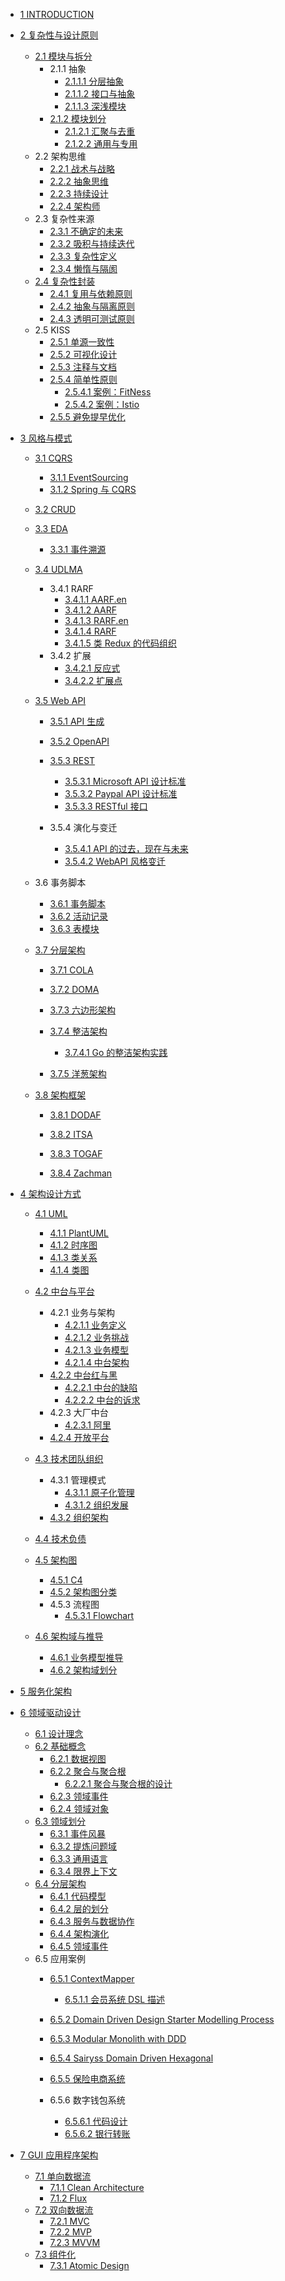   - [1 INTRODUCTION](/INTRODUCTION.md)
  - [2 复杂性与设计原则](/复杂性与设计原则/README.md)
    - [2.1 模块与拆分](/复杂性与设计原则/模块与拆分/README.md)
      - 2.1.1 抽象
        - [2.1.1.1 分层抽象](/复杂性与设计原则/模块与拆分/抽象/分层抽象.md)
        - [2.1.1.2 接口与抽象](/复杂性与设计原则/模块与拆分/抽象/接口与抽象.md)
        - [2.1.1.3 深浅模块](/复杂性与设计原则/模块与拆分/抽象/深浅模块.md)
      - [2.1.2 模块划分](/复杂性与设计原则/模块与拆分/模块划分/README.md)
        - [2.1.2.1 汇聚与去重](/复杂性与设计原则/模块与拆分/模块划分/汇聚与去重.md)
        - [2.1.2.2 通用与专用](/复杂性与设计原则/模块与拆分/模块划分/通用与专用.md)
    - 2.2 架构思维
      - [2.2.1 战术与战略](/复杂性与设计原则/架构思维/战术与战略.md)
      - [2.2.2 抽象思维](/复杂性与设计原则/架构思维/抽象思维.md)
      - [2.2.3 持续设计](/复杂性与设计原则/架构思维/持续设计.md)
      - [2.2.4 架构师](/复杂性与设计原则/架构思维/架构师.md)
    - 2.3 复杂性来源
      - [2.3.1 不确定的未来](/复杂性与设计原则/复杂性来源/不确定的未来.md)
      - [2.3.2 吸积与持续迭代](/复杂性与设计原则/复杂性来源/吸积与持续迭代.md)
      - [2.3.3 复杂性定义](/复杂性与设计原则/复杂性来源/复杂性定义.md)
      - [2.3.4 懒惰与隔阂](/复杂性与设计原则/复杂性来源/懒惰与隔阂.md)
    - [2.4 复杂性封装](/复杂性与设计原则/复杂性封装/README.md)
      - [2.4.1 复用与依赖原则](/复杂性与设计原则/复杂性封装/复用与依赖原则.md)
      - [2.4.2 抽象与隔离原则](/复杂性与设计原则/复杂性封装/抽象与隔离原则.md)
      - [2.4.3 透明可测试原则](/复杂性与设计原则/复杂性封装/透明可测试原则.md)
    - 2.5 KISS
      - [2.5.1 单源一致性](/复杂性与设计原则/KISS/单源一致性.md)
      - [2.5.2 可视化设计](/复杂性与设计原则/KISS/可视化设计.md)
      - [2.5.3 注释与文档](/复杂性与设计原则/KISS/注释与文档.md)
      - [2.5.4 简单性原则](/复杂性与设计原则/KISS/简单性原则/README.md)
        - [2.5.4.1 案例：FitNess](/复杂性与设计原则/KISS/简单性原则/案例：FitNess.md)
        - [2.5.4.2 案例：Istio](/复杂性与设计原则/KISS/简单性原则/案例：Istio.md)
      - [2.5.5 避免提早优化](/复杂性与设计原则/KISS/避免提早优化.md)
  - [3 风格与模式](/风格与模式/README.md)
    - [3.1 CQRS](/风格与模式/CQRS/README.md)
      - [3.1.1 EventSourcing](/风格与模式/CQRS/EventSourcing.md)
      - [3.1.2 Spring 与 CQRS](/风格与模式/CQRS/Spring%20与%20CQRS.md)
    - [3.2 CRUD](/风格与模式/CRUD/README.md)
      
    - [3.3 EDA](/风格与模式/EDA/README.md)
      - [3.3.1 事件溯源](/风格与模式/EDA/事件溯源.md)
    - [3.4 UDLMA](/风格与模式/UDLMA/README.md)
      - 3.4.1 RARF
        - [3.4.1.1 AARF.en](/风格与模式/UDLMA/RARF/AARF.en.md)
        - [3.4.1.2 AARF](/风格与模式/UDLMA/RARF/AARF.md)
        - [3.4.1.3 RARF.en](/风格与模式/UDLMA/RARF/RARF.en.md)
        - [3.4.1.4 RARF](/风格与模式/UDLMA/RARF/RARF.md)
        - [3.4.1.5 类 Redux 的代码组织](/风格与模式/UDLMA/RARF/类%20Redux%20的代码组织.md)
      - 3.4.2 扩展
        - [3.4.2.1 反应式](/风格与模式/UDLMA/扩展/反应式.md)
        - [3.4.2.2 扩展点](/风格与模式/UDLMA/扩展/扩展点.md)
    - [3.5 Web API](/风格与模式/Web%20API/README.md)
      - [3.5.1 API 生成](/风格与模式/Web%20API/API%20生成/README.md)
        
      - [3.5.2 OpenAPI](/风格与模式/Web%20API/OpenAPI/README.md)
        
      - [3.5.3 REST](/风格与模式/Web%20API/REST/README.md)
        - [3.5.3.1 Microsoft API 设计标准](/风格与模式/Web%20API/REST/Microsoft%20API%20设计标准.md)
        - [3.5.3.2 Paypal API 设计标准](/风格与模式/Web%20API/REST/Paypal%20API%20设计标准.md)
        - [3.5.3.3 RESTful 接口](/风格与模式/Web%20API/REST/RESTful%20接口.md)
      - 3.5.4 演化与变迁
        - [3.5.4.1 API 的过去，现在与未来](/风格与模式/Web%20API/演化与变迁/API%20的过去，现在与未来.md)
        - [3.5.4.2 WebAPI 风格变迁](/风格与模式/Web%20API/演化与变迁/WebAPI%20风格变迁.md)
    - 3.6 事务脚本
      - [3.6.1 事务脚本](/风格与模式/事务脚本/事务脚本.md)
      - [3.6.2 活动记录](/风格与模式/事务脚本/活动记录.md)
      - [3.6.3 表模块](/风格与模式/事务脚本/表模块.md)
    - [3.7 分层架构](/风格与模式/分层架构/README.md)
      - [3.7.1 COLA](/风格与模式/分层架构/COLA/README.md)
        
      - [3.7.2 DOMA](/风格与模式/分层架构/DOMA/README.md)
        
      - [3.7.3 六边形架构](/风格与模式/分层架构/六边形架构/README.md)
        
      - [3.7.4 整洁架构](/风格与模式/分层架构/整洁架构/README.md)
        - [3.7.4.1 Go 的整洁架构实践](/风格与模式/分层架构/整洁架构/Go%20的整洁架构实践.md)
      - [3.7.5 洋葱架构](/风格与模式/分层架构/洋葱架构/README.md)
        
    - [3.8 架构框架](/风格与模式/架构框架/README.md)
      - [3.8.1 DODAF](/风格与模式/架构框架/DODAF.md)
      - [3.8.2 ITSA](/风格与模式/架构框架/ITSA.md)
      - [3.8.3 TOGAF](/风格与模式/架构框架/TOGAF/README.md)
        
      - [3.8.4 Zachman](/风格与模式/架构框架/Zachman.md)
  - [4 架构设计方式](/架构设计方式/README.md)
    - [4.1 UML](/架构设计方式/UML/README.md)
      - [4.1.1 PlantUML](/架构设计方式/UML/PlantUML.md)
      - [4.1.2 时序图](/架构设计方式/UML/时序图.md)
      - [4.1.3 类关系](/架构设计方式/UML/类关系.md)
      - [4.1.4 类图](/架构设计方式/UML/类图.md)
    - [4.2 中台与平台](/架构设计方式/中台与平台/README.md)
      - 4.2.1 业务与架构
        - [4.2.1.1 业务定义](/架构设计方式/中台与平台/业务与架构/业务定义.md)
        - [4.2.1.2 业务挑战](/架构设计方式/中台与平台/业务与架构/业务挑战.md)
        - [4.2.1.3 业务模型](/架构设计方式/中台与平台/业务与架构/业务模型.md)
        - [4.2.1.4 中台架构](/架构设计方式/中台与平台/业务与架构/中台架构.md)
      - [4.2.2 中台红与黑](/架构设计方式/中台与平台/中台红与黑/README.md)
        - [4.2.2.1 中台的缺陷](/架构设计方式/中台与平台/中台红与黑/中台的缺陷.md)
        - [4.2.2.2 中台的诉求](/架构设计方式/中台与平台/中台红与黑/中台的诉求.md)
      - 4.2.3 大厂中台
        - [4.2.3.1 阿里](/架构设计方式/中台与平台/大厂中台/阿里.md)
      - [4.2.4 开放平台](/架构设计方式/中台与平台/开放平台/README.md)
        
    - [4.3 技术团队组织](/架构设计方式/技术团队组织/README.md)
      - 4.3.1 管理模式
        - [4.3.1.1 原子化管理](/架构设计方式/技术团队组织/管理模式/原子化管理.md)
        - [4.3.1.2 组织发展](/架构设计方式/技术团队组织/管理模式/组织发展.md)
      - [4.3.2 组织架构](/架构设计方式/技术团队组织/组织架构/README.md)
        
    - [4.4 技术负债](/架构设计方式/技术负债/README.md)
      
    - [4.5 架构图](/架构设计方式/架构图/README.md)
      - [4.5.1 C4](/架构设计方式/架构图/C4.md)
      - [4.5.2 架构图分类](/架构设计方式/架构图/架构图分类.md)
      - 4.5.3 流程图
        - [4.5.3.1 Flowchart](/架构设计方式/架构图/流程图/Flowchart.md)
    - [4.6 架构域与推导](/架构设计方式/架构域与推导/README.md)
      - [4.6.1 业务模型推导](/架构设计方式/架构域与推导/业务模型推导.md)
      - [4.6.2 架构域划分](/架构设计方式/架构域与推导/架构域划分.md)
  - [5 服务化架构](/服务化架构/README.md)
    
  - [6 领域驱动设计](/领域驱动设计/README.md)
    - [6.1 设计理念](/领域驱动设计/设计理念.md)
    - [6.2 基础概念](/领域驱动设计/基础概念/README.md)
      - [6.2.1 数据视图](/领域驱动设计/基础概念/数据视图.md)
      - [6.2.2 聚合与聚合根](/领域驱动设计/基础概念/聚合与聚合根/README.md)
        - [6.2.2.1 聚合与聚合根的设计](/领域驱动设计/基础概念/聚合与聚合根/聚合与聚合根的设计.md)
      - [6.2.3 领域事件](/领域驱动设计/基础概念/领域事件.md)
      - [6.2.4 领域对象](/领域驱动设计/基础概念/领域对象.md)
    - [6.3 领域划分](/领域驱动设计/领域划分/README.md)
      - [6.3.1 事件风暴](/领域驱动设计/领域划分/事件风暴.md)
      - [6.3.2 提炼问题域](/领域驱动设计/领域划分/提炼问题域.md)
      - [6.3.3 通用语言](/领域驱动设计/领域划分/通用语言.md)
      - [6.3.4 限界上下文](/领域驱动设计/领域划分/限界上下文.md)
    - [6.4 分层架构](/领域驱动设计/分层架构/README.md)
      - [6.4.1 代码模型](/领域驱动设计/分层架构/代码模型.md)
      - [6.4.2 层的划分](/领域驱动设计/分层架构/层的划分.md)
      - [6.4.3 服务与数据协作](/领域驱动设计/分层架构/服务与数据协作.md)
      - [6.4.4 架构演化](/领域驱动设计/分层架构/架构演化.md)
      - [6.4.5 领域事件](/领域驱动设计/分层架构/领域事件.md)
    - 6.5 应用案例
      - [6.5.1 ContextMapper](/领域驱动设计/应用案例/ContextMapper/README.md)
        - [6.5.1.1 会员系统 DSL 描述](/领域驱动设计/应用案例/ContextMapper/会员系统%20DSL%20描述.md)
      - [6.5.2 Domain Driven Design Starter Modelling Process](/领域驱动设计/应用案例/Domain-Driven%20Design%20Starter%20Modelling%20Process/README.md)
        
      - [6.5.3 Modular Monolith with DDD](/领域驱动设计/应用案例/Modular%20Monolith%20with%20DDD/README.md)
        
      - [6.5.4 Sairyss Domain Driven Hexagonal](/领域驱动设计/应用案例/Sairyss%20Domain%20Driven%20Hexagonal/README.md)
        
      - [6.5.5 保险电商系统](/领域驱动设计/应用案例/保险电商系统/README.md)
        
      - 6.5.6 数字钱包系统
        - [6.5.6.1 代码设计](/领域驱动设计/应用案例/数字钱包系统/代码设计.md)
        - [6.5.6.2 银行转账](/领域驱动设计/应用案例/数字钱包系统/银行转账.md)
  - [7 GUI 应用程序架构](/GUI%20应用程序架构/README.md)
    - [7.1 单向数据流](/GUI%20应用程序架构/单向数据流/README.md)
      - [7.1.1 Clean Architecture](/GUI%20应用程序架构/单向数据流/Clean%20Architecture.md)
      - [7.1.2 Flux](/GUI%20应用程序架构/单向数据流/Flux.md)
    - [7.2 双向数据流](/GUI%20应用程序架构/双向数据流/README.md)
      - [7.2.1 MVC](/GUI%20应用程序架构/双向数据流/MVC.md)
      - [7.2.2 MVP](/GUI%20应用程序架构/双向数据流/MVP.md)
      - [7.2.3 MVVM](/GUI%20应用程序架构/双向数据流/MVVM.md)
    - [7.3 组件化](/GUI%20应用程序架构/组件化/README.md)
      - [7.3.1 Atomic Design](/GUI%20应用程序架构/组件化/Atomic%20Design.md)